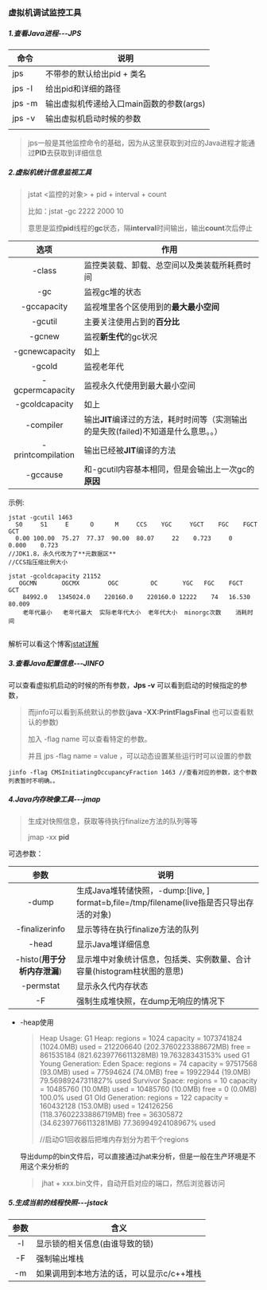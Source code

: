 ### 虚拟机调试监控工具

##### 1.查看Java进程---JPS

| 命令     | 说明                        |
| ------ | ------------------------- |
| jps    | 不带参的默认给出pid + 类名          |
| jps -l | 给出pid和详细的路径               |
| jps -m | 输出虚拟机传递给入口main函数的参数(args) |
| jps -v | 输出虚拟机启动时候的参数              |
|        |                           |

> jps一般是其他监控命令的基础，因为从这里获取到对应的Java进程才能通过**PID**去获取到详细信息



##### 2.虚拟机统计信息监视工具

> jstat <监控的对象> + pid + interval + count
>
> 比如：jstat -gc 2222 2000 10
>
> 意思是监控**pid**线程的**gc**状态，隔**interval**时间输出，输出**count**次后停止

|        选项         | 作用                                       |
| :---------------: | ---------------------------------------- |
|      -class       | 监控类装载、卸载、总空间以及类装载所耗费时间                   |
|        -gc        | 监视gc堆的状态                                 |
|    -gccapacity    | 监视堆里各个区使用到的**最大最小空间**                    |
|      -gcutil      | 主要关注使用占到的**百分比**                         |
|      -gcnew       | 监视**新生代**的gc状况                           |
|  -gcnewcapacity   | 如上                                       |
|      -gcold       | 监视老年代                                    |
|  -gcpermcapacity  | 监视永久代使用到最大最小空间                           |
|  -gcoldcapacity   | 如上                                       |
|     -compiler     | 输出**JIT**编译过的方法，耗时时间等（实测输出的是失败(failed)不知道是什么意思。。） |
| -printcompilation | 输出已经被**JIT**编译的方法                        |
|     -gccause      | 和-gcutil内容基本相同，但是会输出上一次gc的**原因**         |

示例:

```
jstat -gcutil 1463
  S0     S1     E      O      M     CCS    YGC     YGCT    FGC    FGCT     GCT   
  0.00 100.00  75.27  77.37  90.00  80.07     22    0.723     0    0.000    0.723
//JDK1.8，永久代改为了**元数据区**
//CCS指压缩比例大小

jstat -gcoldcapacity 21152
   OGCMN       OGCMX        OGC         OC       YGC   FGC    FGCT     GCT   
    84992.0   1345024.0    220160.0    220160.0 12222    74   16.530   80.009
	老年代最小	老年代最大  实际老年代大小  老年代大小  minorgc次数	消耗时间
	

```

解析可以看这个博客[jstat详解](http://blog.csdn.net/maosijunzi/article/details/46049117)

##### 3.查看Java配置信息---JINFO

可以查看虚拟机启动的时候的所有参数，**Jps -v** 可以看到启动的时候指定的参数，

> 而jinfo可以看到系统默认的参数(**java -XX:PrintFlagsFinal** 也可以查看默认的参数)
>
> 加入 -flag name 可以查看特定的参数。
>
> 并且 jps -flag name = value ，可以动态设置某些运行时可以设置的参数 

```
jinfo -flag CMSInitiatingOccupancyFraction 1463 //查看对应的参数，这个参数列表暂时不明确。。
```



##### 4.Java内存映像工具---jmap

> 生成对快照信息，获取等待执行finalize方法的队列等等
>
> jmap -xx **pid**

可选参数：

|          参数          | 说明                                       |
| :------------------: | ---------------------------------------- |
|        -dump         | 生成Java堆转储快照，-dump:[live, ] format=b,file=/tmp/filename(live指是否只导出存活的对象) |
|    -finalizerinfo    | 显示等待在执行finalize方法的队列                     |
|        -head         | 显示Java堆详细信息                              |
| -histo(**用于分析内存泄漏**) | 显示堆中对象统计信息，包括类、实例数量、合计容量(histogram柱状图的意思) |
|      -permstat       | 显示永久代内存状态                                |
|          -F          | 强制生成堆快照，在dump无响应的情况下                     |

- -heap使用

  > Heap Usage:
  > G1 Heap:
  >    regions  = 1024
  >    capacity = 1073741824 (1024.0MB)
  >    used     = 212206640 (202.3760223388672MB)
  >    free     = 861535184 (821.6239776611328MB)
  >    19.76328343153% used
  > G1 Young Generation:
  > Eden Space:
  >    regions  = 74
  >    capacity = 97517568 (93.0MB)
  >    used     = 77594624 (74.0MB)
  >    free     = 19922944 (19.0MB)
  >    79.56989247311827% used
  > Survivor Space:
  >    regions  = 10
  >    capacity = 10485760 (10.0MB)
  >    used     = 10485760 (10.0MB)
  >    free     = 0 (0.0MB)
  >    100.0% used
  > G1 Old Generation:
  >    regions  = 122
  >    capacity = 160432128 (153.0MB)
  >    used     = 124126256 (118.37602233886719MB)
  >    free     = 36305872 (34.62397766113281MB)
  >    77.36994924108967% used
  >
  > //启动G1回收器后把堆内存划分为若干个regions

  导出dump的bin文件后，可以直接通过jhat来分析，但是一般在生产环境是不用这个来分析的

  > ​	jhat + xxx.bin文件，自动开启对应的端口，然后浏览器访问



##### 5.生成当前的线程快照---jstack

|  参数  | 含义                      |
| :--: | ----------------------- |
|  -l  | 显示锁的相关信息(由谁导致的锁)        |
|  -F  | 强制输出堆栈                  |
|  -m  | 如果调用到本地方法的话，可以显示c/c++堆栈 |
